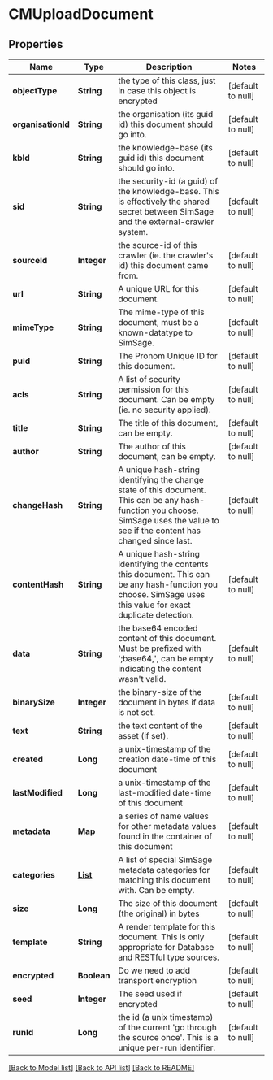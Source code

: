 # CMUploadDocument
## Properties

| Name | Type | Description | Notes |
|------------ | ------------- | ------------- | -------------|
| **objectType** | **String** | the type of this class, just in case this object is encrypted | [default to null] |
| **organisationId** | **String** | the organisation (its guid id) this document should go into. | [default to null] |
| **kbId** | **String** | the knowledge-base (its guid id) this document should go into. | [default to null] |
| **sid** | **String** | the security-id (a guid) of the knowledge-base.  This is effectively the shared secret between SimSage and the external-crawler system. | [default to null] |
| **sourceId** | **Integer** | the source-id of this crawler (ie. the crawler&#39;s id) this document came from. | [default to null] |
| **url** | **String** | A unique URL for this document. | [default to null] |
| **mimeType** | **String** | The mime-type of this document, must be a known-datatype to SimSage. | [default to null] |
| **puid** | **String** | The Pronom Unique ID for this document. | [default to null] |
| **acls** | **String** | A list of security permission for this document.  Can be empty (ie. no security applied). | [default to null] |
| **title** | **String** | The title of this document, can be empty. | [default to null] |
| **author** | **String** | The author of this document, can be empty. | [default to null] |
| **changeHash** | **String** | A unique hash-string identifying the change state of this document.  This can be any hash-function you choose.  SimSage uses the value to see if the content has changed since last. | [default to null] |
| **contentHash** | **String** | A unique hash-string identifying the contents this document.  This can be any hash-function you choose.  SimSage uses this value for exact duplicate detection. | [default to null] |
| **data** | **String** | the base64 encoded content of this document.  Must be prefixed with &#39;;base64,&#39;, can be empty indicating the content wasn&#39;t valid. | [default to null] |
| **binarySize** | **Integer** | the binary-size of the document in bytes if data is not set. | [default to null] |
| **text** | **String** | the text content of the asset (if set). | [default to null] |
| **created** | **Long** | a unix-timestamp of the creation date-time of this document | [default to null] |
| **lastModified** | **Long** | a unix-timestamp of the last-modified date-time of this document | [default to null] |
| **metadata** | **Map** | a series of name values for other metadata values found in the container of this document | [default to null] |
| **categories** | [**List**](MDMetadataMapping.md) | A list of special SimSage metadata categories for matching this document with.  Can be empty. | [default to null] |
| **size** | **Long** | The size of this document (the original) in bytes | [default to null] |
| **template** | **String** | A render template for this document.  This is only appropriate for Database and RESTful type sources. | [default to null] |
| **encrypted** | **Boolean** | Do we need to add transport encryption | [default to null] |
| **seed** | **Integer** | The seed used if encrypted | [default to null] |
| **runId** | **Long** | the id (a unix timestamp) of the current &#39;go through the source once&#39;.  This is a unique per-run identifier. | [default to null] |

[[Back to Model list]](../README.md#documentation-for-models) [[Back to API list]](../README.md#documentation-for-api-endpoints) [[Back to README]](../README.md)

